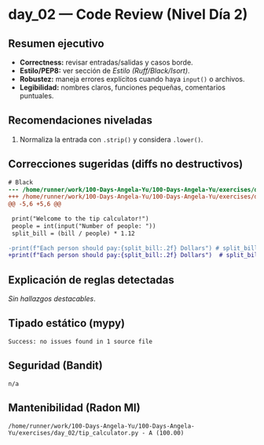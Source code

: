 # day_02 — Code Review (Nivel Día 2)

## Resumen ejecutivo
- **Correctness:** revisar entradas/salidas y casos borde.
- **Estilo/PEP8:** ver sección de *Estilo (Ruff/Black/Isort)*.
- **Robustez:** maneja errores explícitos cuando haya `input()` o archivos.
- **Legibilidad:** nombres claros, funciones pequeñas, comentarios puntuales.

## Recomendaciones niveladas
1. Normaliza la entrada con `.strip()` y considera `.lower()`.

## Correcciones sugeridas (diffs no destructivos)
```diff
# Black
--- /home/runner/work/100-Days-Angela-Yu/100-Days-Angela-Yu/exercises/day_02/tip_calculator.py	2025-10-15 09:57:24.222692+00:00
+++ /home/runner/work/100-Days-Angela-Yu/100-Days-Angela-Yu/exercises/day_02/tip_calculator.py	2025-10-15 09:57:35.588614+00:00
@@ -5,6 +5,6 @@
 
 print("Welcome to the tip calculator!")
 people = int(input("Number of people: "))
 split_bill = (bill / people) * 1.12
 
-print(f"Each person should pay:{split_bill:.2f} Dollars") # split_bill:2f shows 2 decimates.
+print(f"Each person should pay:{split_bill:.2f} Dollars")  # split_bill:2f shows 2 decimates.

```
## Explicación de reglas detectadas
_Sin hallazgos destacables_.

## Tipado estático (mypy)
```text
Success: no issues found in 1 source file

```
## Seguridad (Bandit)
```text
n/a
```
## Mantenibilidad (Radon MI)
```text
/home/runner/work/100-Days-Angela-Yu/100-Days-Angela-Yu/exercises/day_02/tip_calculator.py - A (100.00)

```
